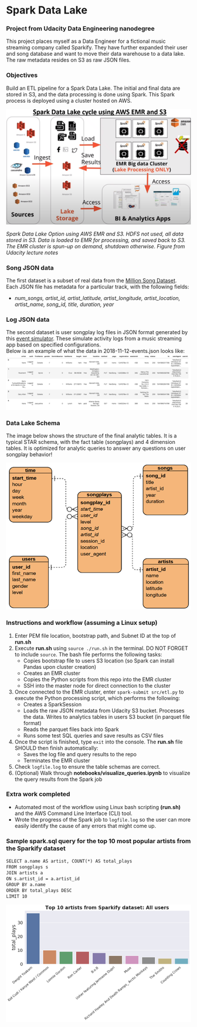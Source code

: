# Spark Data Lake
### Project from Udacity Data Engineering nanodegree
This project places myself as a Data Engineer for a fictional music streaming company called Sparkify. 
They have further expanded their user and song database and want to move their data warehouse to a data lake. 
The raw metadata resides on S3 as raw JSON files.

### Objectives
Build an ETL pipeline for a Spark Data Lake. The initial and final data are stored in S3, and the data processing is done using Spark. 
This Spark process is deployed using a cluster hosted on AWS.

<img src="images/DataLake_Cycle_S3.PNG">

*Spark Data Lake Option using AWS EMR and S3. HDFS not used, all data stored in S3. Data is loaded to EMR for processing, and saved back to S3.*
*The EMR cluster is spun-up on demand, shutdown otherwise.*
*Figure from Udacity lecture notes*

### Song JSON data
The first dataset is a subset of real data from the [Million Song Dataset](http://millionsongdataset.com/).  
Each JSON file has metadata for a particular track, with the following fields:
- *num_songs, artist_id, artist_latitude, artist_longitude, artist_location, artist_name, song_id, title, duration, year*

### Log JSON data  
The second dataset is user songplay log files in JSON format generated by this [event simulator](https://github.com/Interana/eventsim). 
These simulate activity logs from a music streaming app based on specified configurations.  
Below is an example of what the data in 2018-11-12-events.json looks like:  
<img src="images/log-data.PNG">  

### Data Lake Schema
The image below shows the structure of the final analytic tables. 
It is a typical STAR schema, with the fact table (songplays) and 4 dimension tables. 
It is optimized for analytic queries to answer any questions on user songplay behavior! 

<img src="images/Star_Schema.PNG" width="600" height="400">

### Instructions and workflow (assuming a Linux setup)
1. Enter PEM file location, bootstrap path, and Subnet ID at the top of **run.sh**
2. Execute **run.sh** using ```source ./run.sh``` in the terminal. DO NOT FORGET to include ```source```. The bash file performs the following tasks:
    - Copies bootstrap file to users S3 location (so Spark can install Pandas upon cluster creation)
    - Creates an EMR cluster
    - Copies the Python scripts from this repo into the EMR cluster
    - SSH into the master node for direct connection to the cluster
3. Once connected to the EMR cluster, enter ```spark-submit src/etl.py``` to execute the Python processing script, which performs the following:
    - Creates a SparkSession
    - Loads the raw JSON metadata from Udacity S3 bucket. Processes the data. Writes to analytics tables in users S3 bucket (in parquet file format)
    - Reads the parquet files back into Spark
    - Runs some test SQL queries and save results as CSV files
4. Once the script is finished, type ```exit``` into the console. The **run.sh** file SHOULD then finish automatically:
    - Saves the log file and query results to the repo
    - Terminates the EMR cluster
5. Check ```logfile.log``` to ensure the table schemas are correct.
6. (Optional) Walk through **notebooks/visualize_queries.ipynb** to visualize the query results from the Spark job

### Extra work completed   
- Automated most of the workflow using Linux bash scripting **(run.sh)** and the AWS Command Line Interface (CLI) tool.
- Wrote the progress of the Spark job to ```logfile.log``` so the user can more easily identify the cause of any errors that might come up. 

### Sample spark.sql query for the top 10 most popular artists from the Sparkify dataset
```
SELECT a.name AS artist, COUNT(*) AS total_plays
FROM songplays s
JOIN artists a
ON s.artist_id = a.artist_id
GROUP BY a.name
ORDER BY total_plays DESC
LIMIT 10
```
<img src="images/top_artists.png">  
